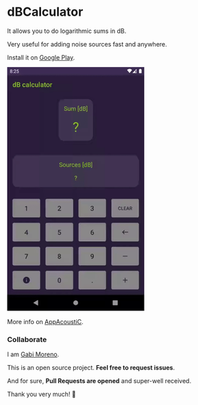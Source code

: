 # dBCalculator
It allows you to do logarithmic sums in dB.

Very useful for adding noise sources fast and anywhere.

Install it on [Google Play](https://play.google.com/store/apps/details?id=com.appacoustic.android.dbcalculator).

<img src="demo.gif" width="320" />

More info on [AppAcoustiC](http://appacoustic.com/).

### Collaborate

I am [Gabi Moreno](https://gabimoreno.soy).

This is an open source project. **Feel free to request issues**.

And for sure, **Pull Requests are opened** and super-well received.

Thank you very much! 🤗
